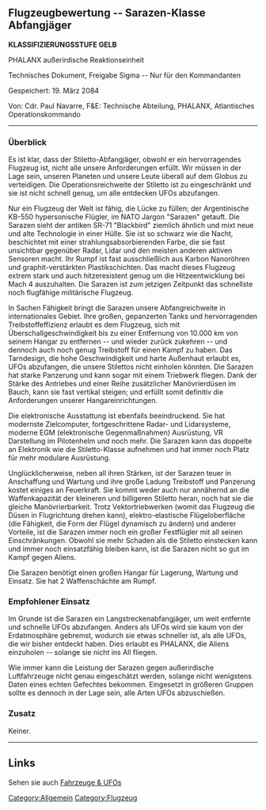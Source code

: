 ## Flugzeugbewertung -- Sarazen-Klasse Abfangjäger

**KLASSIFIZIERUNGSSTUFE GELB**

PHALANX außerirdische Reaktionseinheit

Technisches Dokument, Freigabe Sigma -- Nur für den Kommandanten

Gespeichert: 19. März 2084

Von: Cdr. Paul Navarre, F&E: Technische Abteilung, PHALANX, Atlantisches
Operationskommando

------------------------------------------------------------------------

### Überblick

Es ist klar, dass der Stiletto-Abfangjäger, obwohl er ein hervorragendes
Flugzeug ist, nicht alle unsere Anforderungen erfüllt. Wir müssen in der
Lage sein, unseren Planeten und unsere Leute überall auf dem Globus zu
verteidigen. Die Operationsreichweite der Stiletto ist zu eingeschränkt
und sie ist nicht schnell genug, um alle entdecken UFOs abzufangen.

Nur ein Flugzeug der Welt ist fähig, die Lücke zu füllen; der
Argentinische KB-550 hypersonische Flügler, im NATO Jargon "Sarazen"
getauft. Die Sarazen sieht der antiken SR-71 "Blackbird" ziemlich
ähnlich und mixt neue und alte Technologie in einer Hülle. Sie ist so
schwarz wie die Nacht, beschichtet mit einer strahlungsabsorbierenden
Farbe, die sie fast unsichtbar gegenüber Radar, Lidar und den meisten
anderen aktiven Sensoren macht. Ihr Rumpf ist fast ausschließlich aus
Karbon Nanoröhren und graphit-verstärkten Plastikschichten. Das macht
dieses Flugzeug extrem stark und auch hitzeresistent genug um die
Hitzeentwicklung bei Mach 4 auszuhalten. Die Sarazen ist zum jetzigen
Zeitpunkt das schnellste noch flugfähige militärische Flugzeug.

In Sachen Fähigkeit bringt die Sarazen unsere Abfangreichweite in
internationales Gebiet. Ihre großen, gepanzerten Tanks und
hervorragenden Treibstoffeffizienz erlaubt es dem Flugzeug, sich mit
Überschallgeschwindigkeit bis zu einer Entfernung von 10.000 km von
seinem Hangar zu entfernen -- und wieder zurück zukehren -- und dennoch
auch noch genug Treibstoff für einen Kampf zu haben. Das Tarndesign, die
hohe Geschwindigkeit und harte Außenhaut erlaubt es, UFOs abzufangen,
die unsere Stilettos nicht einholen könnten. Die Sarazen hat starke
Panzerung und kann sogar mit einem Triebwerk fliegen. Dank der Stärke
des Antriebes und einer Reihe zusätzlicher Manövrierdüsen im Bauch, kann
sie fast vertikal steigen; und erfüllt somit definitiv die Anforderungen
unserer Hangareinrichtungen.

Die elektronische Ausstattung ist ebenfalls beeindruckend. Sie hat
modernste Zielcomputer, fortgeschrittene Radar- und Lidarsysteme,
moderne EGM (elektronische Gegenmaßnahmen) Ausrüstung, VR Darstellung im
Pilotenhelm und noch mehr. Die Sarazen kann das doppelte an Elektronik
wie die Stiletto-Klasse aufnehmen und hat immer noch Platz für mehr
modulare Ausrüstung.

Unglücklicherweise, neben all ihren Stärken, ist der Sarazen teuer in
Anschaffung und Wartung und ihre große Ladung Treibstoff und Panzerung
kostet einiges an Feuerkraft. Sie kommt weder auch nur annähernd an die
Waffenkapazität der kleineren und billigeren Stiletto heran, noch hat
sie die gleiche Manövrierbarkeit. Trotz Vektortriebwerken (womit das
Flugzeug die Düsen in Flugrichtung drehen kann), elektro-elastische
Flügeloberfläche (die Fähigkeit, die Form der Flügel dynamisch zu
ändern) und anderer Vorteile, ist die Sarazen immer noch ein großer
Festflügler mit all seinen Einschränkungen. Obwohl sie mehr Schaden als
die Stiletto einstecken kann und immer noch einsatzfähig bleiben kann,
ist die Sarazen nicht so gut im Kampf gegen Aliens.

Die Sarazen benötigt einen großen Hangar für Lagerung, Wartung und
Einsatz. Sie hat 2 Waffenschächte am Rumpf.

### Empfohlener Einsatz

Im Grunde ist die Sarazen ein Langstreckenabfangjäger, um weit entfernte
und schnelle UFOs abzufangen. Anders als UFOs wird sie kaum von der
Erdatmosphäre gebremst, wodurch sie etwas schneller ist, als alle UFOs,
die wir bisher entdeckt haben. Dies erlaubt es PHALANX, die Aliens
einzuholen -- solange sie nicht ins All fliegen.

Wie immer kann die Leistung der Sarazen gegen außerirdische
Luftfahrzeuge nicht genau eingeschätzt werden, solange nicht wenigstens
Daten eines echten Gefechtes bekommen. Eingesetzt in größeren Gruppen
sollte es dennoch in der Lage sein, alle Arten UFOs abzuschießen.

### Zusatz

Keiner.

------------------------------------------------------------------------

## Links

Sehen sie auch [Fahrzeuge & UFOs](Fahrzeuge_&_UFOs "wikilink")

[Category:Allgemein](Category:Allgemein "wikilink")
[Category:Flugzeug](Category:Flugzeug "wikilink")